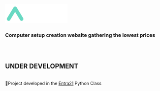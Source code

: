 <h1>
  <a href="https://www.google.com/"> <img src="img/robin-logo.png" width="40%"> </a>
</h1>
<h3> Computer setup creation website gathering the lowest prices </h3>
<br>
<br>
<h2>
UNDER DEVELOPMENT
</h2>
<br>
📜Project developed in the <a href="https://www.entra21.com.br/">Entra21</a> Python Class
